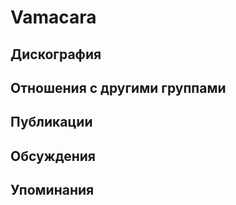 # Vamacara



## Дискография


## Отношения с другими группами


## Публикации


## Обсуждения


## Упоминания

